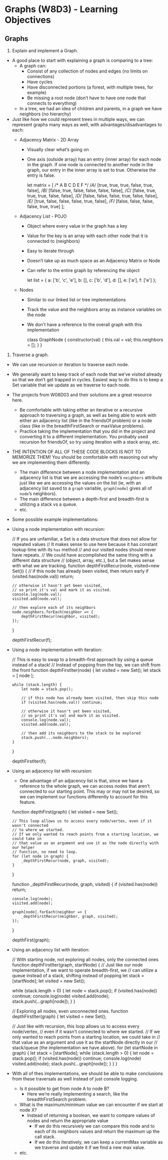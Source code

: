 Graphs (W8D3) - Learning Objectives
===================================

Graphs
------

1.  Explain and implement a Graph.

-   A good place to start with explaining a graph is comparing to a tree:
    -   A graph can:
        -   Consist of any collection of nodes and edges (no limits on connections)
        -   Have cycles
        -   Have disconnected portions (a forest, with multiple trees, for example)
        -   Be missing a root node (don’t have to have one node that connects to everything)
    -   In a tree, we had an idea of children and parents, in a graph we have neighbors (no hierarchy)
-   Just like how we could represent trees in multiple ways, we can represent graphs many ways as well, with advantages/disadvantages to each:
    -   Adjacency Matrix - 2D Array
        -   Visually clear what’s going on
        -   One axis (outside array) has an entry (inner array) for each node in the graph. If one node is connected to another node in the graph, our entry in the inner array is set to true. Otherwise the entry is false.

            let matrix = [
            /*          A       B       C       D       E       F   */
            /*A*/    [true,  true,   true,   false,  true,   false],
            /*B*/    [false, true,   false,  false,  false,  false],
            /*C*/    [false, true,   true,   true,   false,  false],
            /*D*/    [false, false,  false,  true,   false,  false],
            /*E*/    [true,  false,  false,  false,  true,   false],
            /*F*/    [false, false,  false,  false,  true,   true]
            ];

    -   Adjacency List - POJO
        -   Object where every value in the graph has a key
        -   Value for the key is an array with each other node that it is connected to (neighbors)
        -   Easy to iterate through
        -   Doesn’t take up as much space as an Adjacency Matrix or Node
        -   Can refer to the entire graph by referencing the object

              let list = {
                a: ['b', 'c', 'e'],
                b: [],
                c: ['b', 'd'],
                d: [],
                e: ['a'],
                f: ['e']
              };

    -   Nodes
        -   Similar to our linked list or tree implementations
        -   Track the value and the neighbors array as instance variables on the node
        -   We don’t have a reference to the overall graph with this implementation

            class GraphNode {
              constructor(val) {
                this.val = val;
                this.neighbors = [];
              }
            }

1.  Traverse a graph.

-   We can use recursion or iteration to traverse each node.
-   We generally want to keep track of each node that we’ve visited already so that we don’t get trapped in cycles. Easiest way to do this is to keep a Set variable that we update as we traverse to each node.
-   The projects from W08D03 and their solutions are a great resource here.
    -   Be comfortable with taking either an iterative or a recursive approach to traversing a graph, as well as being able to work with either an adjacency list (like in the friendsOf problem) or a node class (like in the breadthFirstSearch or maxValue problems).
    -   Practice taking the implementation that you did in the project and converting it to a different implementation. You probably used recursion for friendsOf, so try using iteration with a stack array, etc.
-   THE INTENTION OF ALL OF THESE CODE BLOCKS IS NOT TO MEMORIZE THEM! You should be comfortable with reasoning out why we are implementing them differently.
    -   The main difference between a node implementation and an adjacency list is that we are accessing the node’s `neighbors` attribute just like we are accessing the values on the list (ie, with an adjacency list saved to a `graph` variable, `graph[node]` gives all of `node`’s neighbors).
    -   The main difference between a depth-first and breadth-first is utilizing a stack vs a queue.
    -   etc.
-   Some possible example implementations:
-   Using a node implementation with recursion:

    // If you are unfamiliar, a Set is a data structure that does not allow for repeated values
    // It makes sense to use here because it has constant lookup time with its `has` method
    // and our visited nodes should never have repeats.
    // We could have accomplished the same thing with a different data structure
    // (object, array, etc.), but a Set makes sense with what we are tracking.
    function depthFirstRecur(node, visited=new Set()) {
        // if this node has already been visited, then return early
        if (visited.has(node.val)) return;

        // otherwise it hasn't yet been visited,
        // so print it's val and mark it as visited.
        console.log(node.val);
        visited.add(node.val);

        // then explore each of its neighbors
        node.neighbors.forEach(neighbor => {
            depthFirstRecur(neighbor, visited);
        });
    }

    depthFirstRecur(f);

-   Using a node implementation with iteration:

    // This is easy to swap to a breadth-first approach by using a queue instead of a stack!
    // Instead of popping from the top, we can shift from the front
    function depthFirstIter(node) {
        let visited = new Set();
        let stack = [ node ];

        while (stack.length) {
            let node = stack.pop();

            // if this node has already been visited, then skip this node
            if (visited.has(node.val)) continue;

            // otherwise it hasn't yet been visited,
            // so print it's val and mark it as visited.
            console.log(node.val);
            visited.add(node.val);

            // then add its neighbors to the stack to be explored
            stack.push(...node.neighbors);
        }
    }

    depthFirstIter(f);

-   Using an adjacency list with recursion:
    -   One advantage of an adjacency list is that, since we have a reference to the whole graph, we can access nodes that aren’t connected to our starting point. This may or may not be desired, so we can implement our functions differently to account for this feature.

    function depthFirst(graph) {
        let visited = new Set();

        // This loop allows us to access every node/vertex, even if it wasn't connected
        // to where we started.
        // If we only wanted to reach points from a starting location, we could take in
        // that value as an argument and use it as the node directly with our helper
        // function, no need to loop.
        for (let node in graph) {
            _depthFirstRecur(node, graph, visited);
        }
    }

    function _depthFirstRecur(node, graph, visited) {
        if (visited.has(node)) return;

        console.log(node);
        visited.add(node);

        graph[node].forEach(neighbor => {
            _depthFirstRecur(neighbor, graph, visited);
        });
    }

    depthFirst(graph);

-   Using an adjacency list with iteration:

    // With starting node, not exploring all nodes, only the connected ones
    function depthFirstIter(graph, startNode) {
      // Just like our node implementation, if we want to operate breadth-first, we
      // can utilize a queue instead of a stack, shifting instead of popping
      let stack = [startNode];
      let visited = new Set();

      while (stack.length > 0) {
        let node = stack.pop();
        if (visited.has(node)) continue;
        console.log(node)
        visited.add(node);
        stack.push(...graph[node]);
      }
    }

    // Exploring all nodes, even unconnected ones.
    function depthFirstIter(graph) {
      let visited = new Set();

      // Just like with recursion, this loop allows us to access every node/vertex,
      // even if it wasn't connected to where we started.
      // If we only wanted to reach points from a starting location, we could take in
      // that value as an argument and use it as the startNode directly in our
      // stack/queue (the implementation we have above).
      for (let startNode in graph) {
        let stack = [startNode];
        while (stack.length > 0) {
          let node = stack.pop();
          if (visited.has(node)) continue;
          console.log(node)
          visited.add(node);
          stack.push(...graph[node]);
        }
      }
    }

-   With all of thes implementations, we should be able to make conclusions from these traversals as well instead of just console logging.
    -   Is it possible to get from node A to node B?
        -   Here we’re really implementing a search, like the breadthFirstSearch problem.
    -   What is the maximum/minimum value we can encounter if we start at node X?
        -   Instead of returning a boolean, we want to compare values of nodes and return the appropriate value
            -   If we do this recursively we can compare this node and to each of its neighbors values and return the maximum up the call stack.
            -   If we do this iteratively, we can keep a currentMax variable as we traverse and update it if we find a new max value.
    -   etc.
